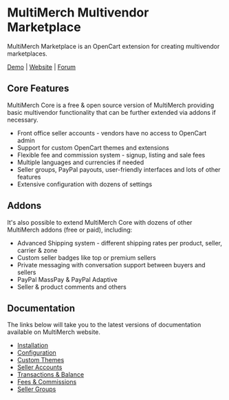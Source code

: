 # MultiMerch Multivendor Marketplace

MultiMerch Marketplace is an OpenCart extension for creating multivendor marketplaces.

[Demo](http://demo.multimerch.com) | [Website](http://multimerch.com) | [Forum](http://community.multimerch.com)

## Core Features

MultiMerch Core is a free & open source version of MultiMerch providing basic multivendor functionality that can be further extended via addons if necessary.

- Front office seller accounts - vendors have no access to OpenCart admin
- Support for custom OpenCart themes and extensions
- Flexible fee and commission system - signup, listing and sale fees
- Multiple languages and currencies if needed
- Seller groups, PayPal payouts, user-friendly interfaces and lots of other  features
- Extensive configuration with dozens of settings

## Addons

It's also possible to extend MultiMerch Core with dozens of other MultiMerch addons (free or paid), including:
- Advanced Shipping system - different shipping rates per product, seller, carrier & zone
- Custom seller badges like top or premium sellers
- Private messaging with conversation support between buyers and sellers
- PayPal MassPay & PayPal Adaptive
- Seller & product comments and others

## Documentation
The links below will take you to the latest versions of documentation available on MultiMerch website.
- [Installation](http://multimerch.com/docs/installation/)
- [Configuration](http://multimerch.com/docs/configuration/)
- [Custom Themes](http://multimerch.com/docs/custom-theme-compatibility/)
- [Seller Accounts](http://multimerch.com/docs/multimerch-seller-accounts/)
- [Transactions &#038; Balance](http://multimerch.com/docs/transactions-seller-balance/)
- [Fees &amp; Commissions](http://multimerch.com/docs/commissions/)
- [Seller Groups](http://multimerch.com/docs/seller-groups/)
